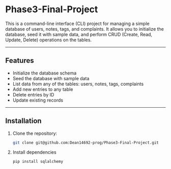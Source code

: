 # Phase3-Final-Project

This is a command-line interface (CLI) project for managing a simple database of users, notes, tags, and complaints. It allows you to initialize the database, seed it with sample data, and perform CRUD (Create, Read, Update, Delete) operations on the tables.

---

## Features

- Initialize the database schema
- Seed the database with sample data
- List data from any of the tables: users, notes, tags, complaints
- Add new entries to any table
- Delete entries by ID
- Update existing records

---

## Installation

1. Clone the repository:

   ```bash
   git clone git@github.com:Dean14692-prog/Phase3-Final-Project.git

   ```

2. Install dependencies

   ```bash
   pip install sqlalchemy

   ```
